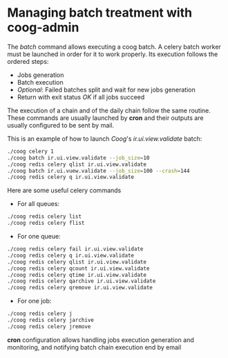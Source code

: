 # Managing batch treatment with coog-admin

The *batch* command allows executing a coog batch. A celery batch worker
must be launched in order for it to work properly. Its execution follows
the ordered steps:

-   Jobs generation
-   Batch execution
-   *Optional*: Failed batches split and wait for new jobs generation
-   Return with exit status *OK* if all jobs succeed

The execution of a chain and of the daily chain follow the same routine.
These commands are usually launched by **cron** and their outputs are
usually configured to be sent by mail.

This is an example of how to launch *Coog*'s *ir.ui.view.validate*
batch:

``` bash
./coog celery 1
./coog batch ir.ui.view.validate --job_size=10
./coog redis celery qlist ir.ui.view.validate
./coog batch ir.ui.vuew.validate --job_size=100 --crash=144
./coog redis celery q ir.ui.view.validate 
```

Here are some useful celery commands

-   For all queues:

``` bash
./coog redis celery list
./coog redis celery flist 
```

-   For one queue:

``` bash
./coog redis celery fail ir.ui.view.validate
./coog redis celery q ir.ui.view.validate 
./coog redis celery qlist ir.ui.view.validate 
./coog redis celery qcount ir.ui.view.validate 
./coog redis celery qtime ir.ui.view.validate 
./coog redis celery qarchive ir.ui.view.validate 
./coog redis celery qremove ir.ui.view.validate 
```

-   For one job:

``` bash
./coog redis celery j
./coog redis celery jarchive
./coog redis celery jremove
```

**cron** configuration allows handling jobs execution generation and
monitoring, and notifying batch chain execution end by email